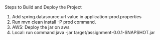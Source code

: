Steps to Build and Deploy the Project

1. Add spring.datasource.url value in application-prod.properties
2. Run mvn clean install -P prod command.
3. AWS: Deploy the jar on aws
4. Local: run command java -jar target/assignment-0.0.1-SNAPSHOT.jar
